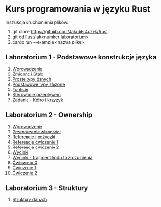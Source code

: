 # Kurs programowania w języku Rust

Instrukcja uruchomienia plików:
1) git clone https://github.com/JakubFr4czek/Rust
2) git cd Rust/lab\<number laboratorium\>
3) cargo run --example \<nazwa pliku\>

## Laboratorium 1 - Podstawowe konstrukcje języka

1) [Wprowadzenie](./lab1/examples/wprowadzenie.rs)
2) [Zmienne i Stałe](./lab1/examples/zmienne_i_stale.rs)
3) [Proste typy danych](./lab1/examples/proste_typy_danych.rs)
4) [Podstawowe typy złożone](./lab1/examples/podstawowe_typy_zlozone.rs)
5) [Funkcje](./lab1/examples/funkcje.rs)
6) [Sterowanie przepływem](./lab1/examples/sterowanie_przeplywem.rs)
7) [Zadanie - Kółko i krzyżyk](./lab1/examples/tictactoe.rs)

## Laboratorium 2 - Ownership

1) [Wprowadzenie](./lab2/examples/wprowadzenie.rs)
2) [Przenoszenie własności](./lab2/examples/przenoszenie_wlasnosci.rs)
3) [Referencje i pożyczki](./la2/examples/referencje_i_pozyczki.rs)
4) [Referencje ćwiczenie 1](./lab2/examples/referencje_cw1.rs)
5) [Referencje ćwiczenie 2](./lab2/examples/referencje_cw2.rs)
6) [Wycinki](./lab2/examples/wycinki.rs)
7) [Wycinki - fragment kodu to zrozumienia](./lab2/examples/wycinki_fragment_kodu.rs)
8) [Ćwiczenie 0](./lab2/examples/cwiczenie_0.rs)
9) [Ćwiczenie 1](./lab2/examples/cwiczenie_1.rs)
10) [Ćwiczenie 2](./lab2/examples/cwiczenie_2.rs)

## Laboratorium 3 - Struktury

1) [Struktury danych](./lab3/examples/struktury_danych.rs)
